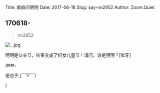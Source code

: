 Title: 痲痲问明明
Date: 2017-06-18
Slug: say-nn2952
Author: Zoom.Quiet


## 170618-
> nn2952


![...jpg](http://momoko.zoomquiet.top/niuniu-albums/nn2017/170618-nn2952.jpeg?imageView2/2/w/360)


明明是父亲节，结果变成了妇女儿童节！请问，谁是明明？[呲牙]


(`粑粑:` 

是也乎,(￣▽￣)


)
